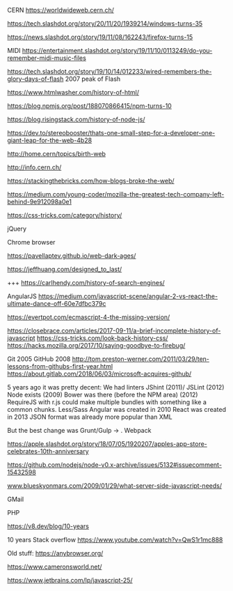 CERN https://worldwideweb.cern.ch/

https://tech.slashdot.org/story/20/11/20/1939214/windows-turns-35

https://news.slashdot.org/story/19/11/08/162243/firefox-turns-15

MIDI https://entertainment.slashdot.org/story/19/11/10/0113249/do-you-remember-midi-music-files

https://tech.slashdot.org/story/19/10/14/012233/wired-remembers-the-glory-days-of-flash
2007 peak of Flash

https://www.htmlwasher.com/history-of-html/

https://blog.npmjs.org/post/188070866415/npm-turns-10

https://blog.risingstack.com/history-of-node-js/

https://dev.to/stereobooster/thats-one-small-step-for-a-developer-one-giant-leap-for-the-web-4b28

http://home.cern/topics/birth-web

http://info.cern.ch/

https://stackingthebricks.com/how-blogs-broke-the-web/

https://medium.com/young-coder/mozilla-the-greatest-tech-company-left-behind-9e912098a0e1

https://css-tricks.com/category/history/

jQuery

Chrome browser

https://pavellaptev.github.io/web-dark-ages/

https://jeffhuang.com/designed_to_last/

+++ https://carlhendy.com/history-of-search-engines/

AngularJS
https://medium.com/javascript-scene/angular-2-vs-react-the-ultimate-dance-off-60e7dfbc379c

https://evertpot.com/ecmascript-4-the-missing-version/

https://closebrace.com/articles/2017-09-11/a-brief-incomplete-history-of-javascript
https://css-tricks.com/look-back-history-css/
https://hacks.mozilla.org/2017/10/saying-goodbye-to-firebug/


Git 2005
GitHub 2008 http://tom.preston-werner.com/2011/03/29/ten-lessons-from-githubs-first-year.html
https://about.gitlab.com/2018/06/03/microsoft-acquires-github/


5 years ago it was pretty decent:
We had linters JShint (2011)/ JSLint (2012)
Node exists (2009)
Bower was there (before the NPM area) (2012)
RequireJS with r.js could make multiple bundles with something like a common chunks.
Less/Sass
Angular was created in 2010
React was created in 2013
JSON format was already more popular than XML


But the best change was Grunt/Gulp → . Webpack

https://apple.slashdot.org/story/18/07/05/1920207/apples-app-store-celebrates-10th-anniversary

https://github.com/nodejs/node-v0.x-archive/issues/5132#issuecomment-15432598

www.blueskyonmars.com/2009/01/29/what-server-side-javascript-needs/


GMail

PHP

https://v8.dev/blog/10-years

10 years Stack overflow https://www.youtube.com/watch?v=QwS1r1mc888


Old stuff: https://anybrowser.org/

https://www.cameronsworld.net/

https://www.jetbrains.com/lp/javascript-25/
